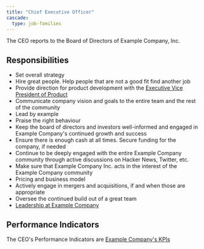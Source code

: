 ```yaml
---
title: "Chief Executive Officer"
cascade:
  type: job-families
---
```


The CEO reports to the Board of Directors of Example Company, Inc.

## Responsibilities

- Set overall strategy
- Hire great people. Help people that are not a good fit find another job
- Provide direction for product development with the [Executive Vice President of Product](/job-families/product/chief-product-officer/)
- Communicate company vision and goals to the entire team and the rest of the community
- Lead by example
- Praise the right behaviour
- Keep the board of directors and investors well-informed and engaged in Example Company's continued growth and success
- Ensure there is enough cash at all times. Secure funding for the company, if needed
- Continue to be deeply engaged with the entire Example Company community through active discussions on Hacker News, Twitter, etc.
- Make sure that Example Company Inc. acts in the interest of the Example Company community
- Pricing and business model
- Actively engage in mergers and acquisitions, if and when those are appropriate
- Oversee the continued build out of a great team
- [Leadership at Example Company](/handbook/company/structure/#e-group)

## Performance Indicators

The CEO's Performance Indicators are [Example Company's KPIs](/handbook/company/kpis/#example_company-kpis)
